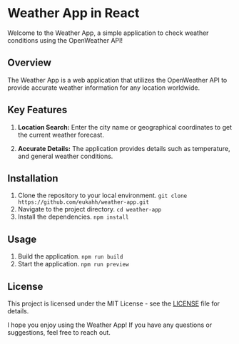 # Weather App in React

Welcome to the Weather App, a simple application to check weather conditions using the OpenWeather API!

## Overview

The Weather App is a web application that utilizes the OpenWeather API to provide accurate weather information for any location worldwide.

## Key Features

1. **Location Search:** Enter the city name or geographical coordinates to get the current weather forecast.

2. **Accurate Details:** The application provides details such as temperature, and general weather conditions.

## Installation

1. Clone the repository to your local environment.
```git clone https://github.com/eukahh/weather-app.git```
2. Navigate to the project directory.
```cd weather-app```
3. Install the dependencies.
```npm install```

## Usage

1. Build the application.
```npm run build```
2. Start the application.
```npm run preview```

## License

This project is licensed under the MIT License - see the [LICENSE](LICENSE) file for details.

I hope you enjoy using the Weather App! If you have any questions or suggestions, feel free to reach out.
